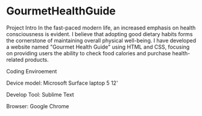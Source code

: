 # GourmetHealthGuide
Project Intro 
In the fast-paced modern life, an increased emphasis on health consciousness is evident. I believe that adopting good dietary habits forms the cornerstone of maintaining overall physical well-being. I have developed a website named "Gourmet Health Guide" using HTML and CSS, focusing on providing users the ability to check food calories and purchase health-related products.

Coding Enviroement

Device model: Microsoft Surface laptop 5 12'

Develop Tool: Sublime Text

Browser: Google Chrome 

